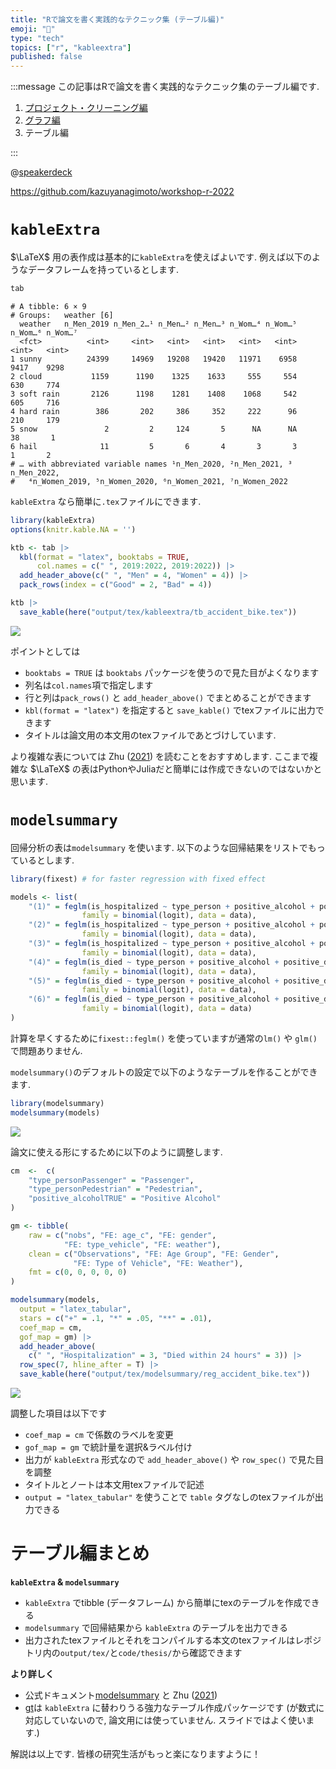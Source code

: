 ```yaml
---
title: "Rで論文を書く実践的なテクニック集 (テーブル編)"
emoji: "🧮"
type: "tech" 
topics: ["r", "kableextra"]
published: false
---
```


:::message
この記事はRで論文を書く実践的なテクニック集のテーブル編です.

1. [プロジェクト・クリーニング編](https://zenn.dev/nicetak/articles/r-tips-cleaning-2022)
1. [グラフ編](https://zenn.dev/nicetak/articles/r-tips-graph-2022)
1. テーブル編

:::

@[speakerdeck](2d865070926c4f67bf047fc7f641472a)

https://github.com/kazuyanagimoto/workshop-r-2022



# `kableExtra`


$\LaTeX$ 用の表作成は基本的に`kableExtra`を使えばよいです.
例えば以下のようなデータフレームを持っているとします.

```r
tab
```
```
# A tibble: 6 × 9
# Groups:   weather [6]
  weather   n_Men_2019 n_Men_2…¹ n_Men…² n_Men…³ n_Wom…⁴ n_Wom…⁵ n_Wom…⁶ n_Wom…⁷
  <fct>          <int>     <int>   <int>   <int>   <int>   <int>   <int>   <int>
1 sunny          24399     14969   19208   19420   11971    6958    9417    9298
2 cloud           1159      1190    1325    1633     555     554     630     774
3 soft rain       2126      1198    1281    1408    1068     542     605     716
4 hard rain        386       202     386     352     222      96     210     179
5 snow               2         2     124       5      NA      NA      38       1
6 hail              11         5       6       4       3       3       1       2
# … with abbreviated variable names ¹​n_Men_2020, ²​n_Men_2021, ³​n_Men_2022,
#   ⁴​n_Women_2019, ⁵​n_Women_2020, ⁶​n_Women_2021, ⁷​n_Women_2022
```


`kableExtra` なら簡単に`.tex`ファイルにできます.

```r
library(kableExtra)
options(knitr.kable.NA = '')

ktb <- tab |>
  kbl(format = "latex", booktabs = TRUE,
      col.names = c(" ", 2019:2022, 2019:2022)) |>
  add_header_above(c(" ", "Men" = 4, "Women" = 4)) |>
  pack_rows(index = c("Good" = 2, "Bad" = 4))

ktb |>
  save_kable(here("output/tex/kableextra/tb_accident_bike.tex"))
```

![](https://github.com/kazuyanagimoto/workshop-r-2022/blob/main/code/slides/advancedr/img/kableextra.png?raw=true)

ポイントとしては

- `booktabs = TRUE` は `booktabs` パッケージを使うので見た目がよくなります
- 列名は`col.names`項で指定します
- 行と列は`pack_rows()` と `add_header_above()` でまとめることができます
- `kbl(format = "latex")` を指定すると `save_kable()` でtexファイルに出力できます
- タイトルは論文用の本文用のtexファイルであとづけしています.

より複雑な表については Zhu ([2021](https://cran.r-project.org/web/packages/kableExtra/vignettes/awesome_table_in_pdf.pdf)) を読むことをおすすめします.
ここまで複雑な $\LaTeX$ の表はPythonやJuliaだと簡単には作成できないのではないかと思います.

# `modelsummary`

回帰分析の表は`modelsummary` を使います. 以下のような回帰結果をリストでもっているとします.


```r
library(fixest) # for faster regression with fixed effect

models <- list(
    "(1)" = feglm(is_hospitalized ~ type_person + positive_alcohol + positive_drug | age_c + gender,
                family = binomial(logit), data = data),
    "(2)" = feglm(is_hospitalized ~ type_person + positive_alcohol + positive_drug | age_c + gender + type_vehicle,
                family = binomial(logit), data = data),
    "(3)" = feglm(is_hospitalized ~ type_person + positive_alcohol + positive_drug | age_c + gender + type_vehicle + weather,
                family = binomial(logit), data = data),
    "(4)" = feglm(is_died ~ type_person + positive_alcohol + positive_drug | age_c + gender,
                family = binomial(logit), data = data),
    "(5)" = feglm(is_died ~ type_person + positive_alcohol + positive_drug | age_c + gender + type_vehicle,
                family = binomial(logit), data = data),
    "(6)" = feglm(is_died ~ type_person + positive_alcohol + positive_drug | age_c + gender + type_vehicle + weather,
                family = binomial(logit), data = data)
)
```



計算を早くするために`fixest::feglm()` を使っていますが通常の`lm()` や `glm()` で問題ありません.

`modelsummary()`のデフォルトの設定で以下のようなテーブルを作ることができます.

```r
library(modelsummary)
modelsummary(models)
```

![](/images/r-tips-table-2022/kableextra_init.png)

論文に使える形にするために以下のように調整します.

```r
cm  <-  c(
    "type_personPassenger" = "Passenger",
    "type_personPedestrian" = "Pedestrian",
    "positive_alcoholTRUE" = "Positive Alcohol"
)

gm <- tibble(
    raw = c("nobs", "FE: age_c", "FE: gender",
            "FE: type_vehicle", "FE: weather"),
    clean = c("Observations", "FE: Age Group", "FE: Gender",
              "FE: Type of Vehicle", "FE: Weather"),
    fmt = c(0, 0, 0, 0, 0)
)

modelsummary(models,
  output = "latex_tabular",
  stars = c("+" = .1, "*" = .05, "**" = .01),
  coef_map = cm,
  gof_map = gm) |>
  add_header_above(
    c(" ", "Hospitalization" = 3, "Died within 24 hours" = 3)) |>
  row_spec(7, hline_after = T) |>
  save_kable(here("output/tex/modelsummary/reg_accident_bike.tex"))
```



![](https://github.com/kazuyanagimoto/workshop-r-2022/blob/main/code/slides/advancedr/img/modelsummary.png?raw=true)

調整した項目は以下です

- `coef_map = cm` で係数のラベルを変更
- `gof_map = gm` で統計量を選択&ラベル付け
- 出力が `kableExtra` 形式なので `add_header_above()` や `row_spec()` で見た目を調整
- タイトルとノートは本文用texファイルで記述
- `output = "latex_tabular"` を使うことで `table` タグなしのtexファイルが出力できる

# テーブル編まとめ

**`kableExtra` & `modelsummary`**

- `kableExtra` でtibble (データフレーム) から簡単にtexのテーブルを作成できる
- `modelsummary` で回帰結果から `kableExtra` のテーブルを出力できる
- 出力されたtexファイルとそれをコンパイルする本文のtexファイルはレポジトリ内の`output/tex/`と`code/thesis/`から確認できます

**より詳しく**

- 公式ドキュメント[modelsummary](https://vincentarelbundock.github.io/modelsummary/articles/modelsummary.html) と Zhu ([2021](https://cran.r-project.org/web/packages/kableExtra/vignettes/awesome_table_in_pdf.pdf))
- [gt](https://gt.rstudio.com/articles/intro-creating-gt-tables.html)は `kableExtra` に替わりうる強力なテーブル作成パッケージです (が数式に対応していないので, 論文用には使っていません. スライドではよく使います.)

解説は以上です. 皆様の研究生活がもっと楽になりますように！